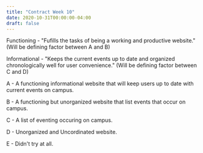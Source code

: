 ```yaml
---
title: "Contract Week 10"
date: 2020-10-31T00:00:00-04:00
draft: false
---
```

Functioning - "Fufills the tasks of being a working and productive website." (Will be defining factor between A and B)






Informational - "Keeps the current events up to date and organized chronologically well for user convenience." (Will be defining factor between C and D)






A - A functioning informational website that will keep users up to date with current events on campus.





B - A functioning but unorganized website that list events that occur on campus.





C - A list of eventing occuring on campus.





D - Unorganized and Uncordinated website.





E - Didn't try at all.

